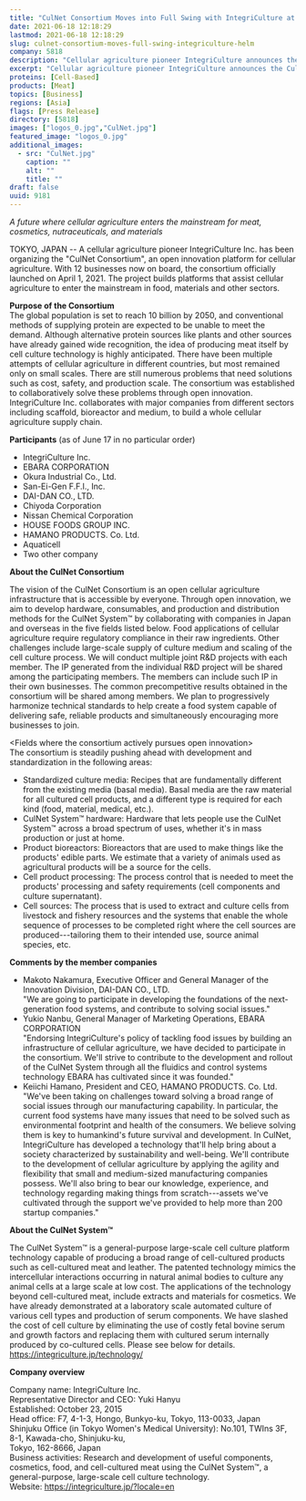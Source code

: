 ```yaml
---
title: "CulNet Consortium Moves into Full Swing with IntegriCulture at the Helm"
date: 2021-06-18 12:18:29
lastmod: 2021-06-18 12:18:29
slug: culnet-consortium-moves-full-swing-integriculture-helm
company: 5818
description: "Cellular agriculture pioneer IntegriCulture announces the CulNet Consortium, an open innovation platform for cellular agriculture."
excerpt: "Cellular agriculture pioneer IntegriCulture announces the CulNet Consortium, an open innovation platform for cellular agriculture."
proteins: [Cell-Based]
products: [Meat]
topics: [Business]
regions: [Asia]
flags: [Press Release]
directory: [5818]
images: ["logos_0.jpg","CulNet.jpg"]
featured_image: "logos_0.jpg"
additional_images:
  - src: "CulNet.jpg"
    caption: ""
    alt: ""
    title: ""
draft: false
uuid: 9181
---
```

*A future where cellular agriculture enters the mainstream for meat,\
cosmetics, nutraceuticals, and materials*

TOKYO, JAPAN -- A cellular agriculture pioneer IntegriCulture Inc. has
been organizing the "CulNet Consortium", an open innovation platform for
cellular agriculture. With 12 businesses now on board, the consortium
officially launched on April 1, 2021. The project builds platforms that
assist cellular agriculture to enter the mainstream in food, materials
and other sectors.

**Purpose of the Consortium**\
The global population is set to reach 10 billion by 2050, and
conventional methods of supplying protein are expected to be unable to
meet the demand. Although alternative protein sources like plants and
other sources have already gained wide recognition, the idea of
producing meat itself by cell culture technology is highly anticipated.
There have been multiple attempts of cellular agriculture in different
countries, but most remained only on small scales. There are still
numerous problems that need solutions such as cost, safety, and
production scale. The consortium was established to collaboratively
solve these problems through open innovation. IntegriCulture Inc.
collaborates with major companies from different sectors including
scaffold, bioreactor and medium, to build a whole cellular agriculture
supply chain.

**Participants** (as of June 17 in no particular order)

-   IntegriCulture Inc.
-   EBARA CORPORATION
-   Okura Industrial Co., Ltd.
-   San-Ei-Gen F.F.I., Inc.
-   DAI-DAN CO., LTD.
-   Chiyoda Corporation
-   Nissan Chemical Corporation
-   HOUSE FOODS GROUP INC.
-   HAMANO PRODUCTS. Co. Ltd.
-   Aquaticell
-   Two other company

**About the CulNet Consortium**

The vision of the CulNet Consortium is an open cellular agriculture
infrastructure that is accessible by everyone. Through open innovation,
we aim to develop hardware, consumables, and production and distribution
methods for the CulNet System™ by collaborating with companies in Japan
and overseas in the five fields listed below. Food applications of
cellular agriculture require regulatory compliance in their raw
ingredients. Other challenges include large-scale supply of culture
medium and scaling of the cell culture process. We will conduct multiple
joint R&D projects with each member. The IP generated from the
individual R&D project will be shared among the participating members.
The members can include such IP in their own businesses. The common
precompetitive results obtained in the consortium will be shared among
members. We plan to progressively harmonize technical standards to help
create a food system capable of delivering safe, reliable products and
simultaneously encouraging more businesses to join.

\<Fields where the consortium actively pursues open innovation\>\
The consortium is steadily pushing ahead with development and
standardization in the following areas:

-   Standardized culture media: Recipes that are fundamentally different
    from the existing media (basal media). Basal media are the raw
    material for all cultured cell products, and a different type is
    required for each kind (food, material, medical, etc.).
-   CulNet System™ hardware: Hardware that lets people use the CulNet
    System™ across a broad spectrum of uses, whether it's in mass
    production or just at home.
-   Product bioreactors: Bioreactors that are used to make things like
    the products' edible parts. We estimate that a variety of animals
    used as agricultural products will be a source for the cells.
-   Cell product processing: The process control that is needed to meet
    the products' processing and safety requirements (cell components
    and culture supernatant).
-   Cell sources: The process that is used to extract and culture cells
    from livestock and fishery resources and the systems that enable the
    whole sequence of processes to be completed right where the cell
    sources are produced---tailoring them to their intended use, source
    animal species, etc.

**Comments by the member companies**

-   Makoto Nakamura, Executive Officer and General Manager of the
    Innovation Division, DAI-DAN CO., LTD.\
    "We are going to participate in developing the foundations of the
    next-generation food systems, and contribute to solving
    social issues."
-   Yukio Nanbu, General Manager of Marketing Operations, EBARA
    CORPORATION\
    "Endorsing IntegriCulture's policy of tackling food issues by
    building an infrastructure of cellular agriculture, we have decided
    to participate in the consortium. We'll strive to contribute to the
    development and rollout of the CulNet System through all the
    fluidics and control systems technology EBARA has cultivated since
    it was founded."
-   Keiichi Hamano, President and CEO, HAMANO PRODUCTS. Co. Ltd.\
    "We've been taking on challenges toward solving a broad range of
    social issues through our manufacturing capability. In particular,
    the current food systems have many issues that need to be solved
    such as environmental footprint and health of the consumers. We
    believe solving them is key to humankind's future survival and
    development. In CulNet, IntegriCulture has developed a technology
    that'll help bring about a society characterized by sustainability
    and well-being. We'll contribute to the development of cellular
    agriculture by applying the agility and flexibility that small and
    medium-sized manufacturing companies possess. We'll also bring to
    bear our knowledge, experience, and technology regarding making
    things from scratch---assets we've cultivated through the support
    we've provided to help more than 200 startup companies."

**About the CulNet System™**

The CulNet System™ is a general-purpose large-scale cell culture
platform technology capable of producing a broad range of cell-cultured
products such as cell-cultured meat and leather. The patented technology
mimics the intercellular interactions occurring in natural animal bodies
to culture any animal cells at a large scale at low cost. The
applications of the technology beyond cell-cultured meat, include
extracts and materials for cosmetics. We have already demonstrated at a
laboratory scale automated culture of various cell types and production
of serum components. We have slashed the cost of cell culture by
eliminating the use of costly fetal bovine serum and growth factors and
replacing them with cultured serum internally produced by co-cultured
cells. Please see below for details.\
<https://integriculture.jp/technology/>

**Company overview**

Company name: IntegriCulture Inc.\
Representative Director and CEO: Yuki Hanyu\
Established: October 23, 2015\
Head office: F7, 4-1-3, Hongo, Bunkyo-ku, Tokyo, 113-0033, Japan\
Shinjuku Office (in Tokyo Women's Medical University): No.101, TWIns 3F,
8-1, Kawada-cho, Shinjuku-ku,\
Tokyo, 162-8666, Japan\
Business activities: Research and development of useful components,
cosmetics, food, and cell-cultured meat using the CulNet System™, a
general-purpose, large-scale cell culture technology.\
Website: <https://integriculture.jp/?locale=en>
